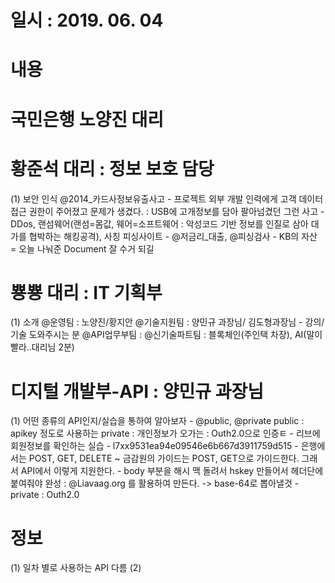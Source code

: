 # 일시 : 2019. 06. 04
# 내용
# 국민은행 노양진 대리
# 황준석 대리 : 정보 보호 담당
  (1) 보안 인식
    @2014_카드사정보유출사고
    - 프로젝트 외부 개발 인력에게 고객 데이터 접근 권한이 주어졌고 문제가 생겼다.
      : USB에 고개정보를 담아 팔아넘겼던 그런 사고
    - DDos, 랜섬웨어(랜섬=몸값, 웨어=소프트웨어 : 악성코드 기반 정보를 인질로 삼아 대가를 협박하는 해킹공격),
      사칭 피싱사이트
    - @저금리_대출, @피싱검사
    - KB의 자산 = 오늘 나눠준 Document 잘 수거 되길
# 뿅뿅 대리 : IT 기획부
  (1) 소개
    @운영팀 : 노양진/황지안
    @기술지원팀 : 양민규 과장님/ 김도형과장님
        - 강의/기술 도와주시는 분
    @API업무부팀 :
    @신기술파트팀 : 블록체인(주인택 차장), AI(말이 빨라..대리님 2분)  

# 디지털 개발부-API : 양민규 과장님
  (1) 어떤 종류의 API인지/실습을 통하여 알아보자
    - @public, @private
      public : apikey 정도로 사용하는
      private : 개인정보가 오가는 : Outh2.0으로 인증ㅌ
    - 리브에 회원정보를 확인하는 실습
      - l7xx9531ea94e09546e6b667d3911759d515
    - 은행에서는 POST, GET, DELETE
      ~ 금감원의 가이드는 POST, GET으로 가이드한다. 그래서 API에서 이렇게 지원한다.
      - body 부분을 해시 맥 돌려서 hskey 만들어서 헤더단에 붙여줘야 완성
        : @Liavaag.org 를 활용하여 만든다.
        -> base-64로 뽑아낼것
    - private : Outh2.0

#
# 정보
  (1) 일차 별로 사용하는 API 다름
  (2)

